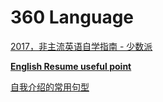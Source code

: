 # 360 Language

[2017，非主流英语自学指南 - 少数派](360%20Language%20956e2ba877464fb1973f77e27beb1fbc/2017%EF%BC%8C%E9%9D%9E%E4%B8%BB%E6%B5%81%E8%8B%B1%E8%AF%AD%E8%87%AA%E5%AD%A6%E6%8C%87%E5%8D%97%20-%20%E5%B0%91%E6%95%B0%E6%B4%BE%20bac62857e5494749a1e1038fdeeaf0d2.md)

[**English Resume useful point**](360%20Language%20956e2ba877464fb1973f77e27beb1fbc/English%20Resume%20useful%20point%202173af438a3b4c3dacd9b3a32f19da0f.md)

[自我介绍的常用句型](360%20Language%20956e2ba877464fb1973f77e27beb1fbc/%E8%87%AA%E6%88%91%E4%BB%8B%E7%BB%8D%E7%9A%84%E5%B8%B8%E7%94%A8%E5%8F%A5%E5%9E%8B%20106588b737f64475825843e455845d22.md)